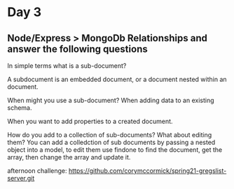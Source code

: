 # Day 3 
## Node/Express > MongoDb Relationships and answer the following questions
In simple terms what is a sub-document?

A subdocument is an embedded document, or a document nested within an document.

When might you use a sub-document?
When adding data to an existing schema.

When you want to add properties to a created document.

How do you add to a collection of sub-documents? What about editing them?
You can add a colledction of sub documents by passing a nested object into a model, to edit them use findone to find the document, get the array, then change the array and update it.

afternoon challenge: https://github.com/corymccormick/spring21-gregslist-server.git